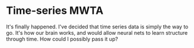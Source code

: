 # Time-series MWTA

It's finally happened.  I've decided that time series data is simply the way to go.  It's how our brain works, and would allow neural nets to learn structure through time.  How could I possibly pass it up?  